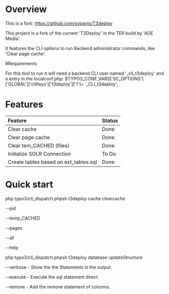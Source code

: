 # Overview

This is a fork: https://github.com/svparijs/T3deploy

This project is a fork of the current 'T3Deploy' in the TER build by 'AOE Media'.

It features the CLI options to run Backend administrator commands, like 'Clear page cache'.

#Requirements

For this tool to run it will need a backend CLI user named '_cli_t3deploy' and a entry in the localconf.php:
	$TYPO3_CONF_VARS['SC_OPTIONS']['GLOBAL']['cliKeys']['t3deploy']['1']= '_CLI_t3deploy';


# Features

| Feature                                                                                          | Status              |
|:-------------------------------------------------------------------------------------------------|:--------------------|
| Clear cache                                                                                      | Done                |
| Clear page cache                                                                                 | Done                |
| Clear tem_CACHED (files)                                                                         | Done                |
| Initialize SOLR Connection                                                                       | To Do               |
| Create tables based on ext_tables.sql                                                            | Done                |

# Quick start

php typo3/cli_dispatch.phpsh t3deploy cache clearcache

--pid

--temp_CACHED

--pages

--all

--help

php typo3/cli_dispatch.phpsh t3deploy database updateStructure

--verbose - Show the the Statements in the output.

--execute - Execute the sql statement direct.

--remove - Add the remove statement of columns.

